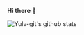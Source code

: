 **Hi there 👋**

<!--
**Yulv-git/Yulv-git** is a ✨ _special_ ✨ repository because its `README.md` (this file) appears on your GitHub profile.

Here are some ideas to get you started:

- 🔭 I’m currently working on ...
- 🌱 I’m currently learning ...
- 👯 I’m looking to collaborate on ...
- 🤔 I’m looking for help with ...
- 💬 Ask me about ...
- 📫 How to reach me: ...
- 😄 Pronouns: ...
- ⚡ Fun fact: ...
-->

![Yulv-git's github stats](https://github-readme-stats.vercel.app/api?username=Yulv-git&show_icons=true&count_private=true&hide=prs&theme=default_repocard)
